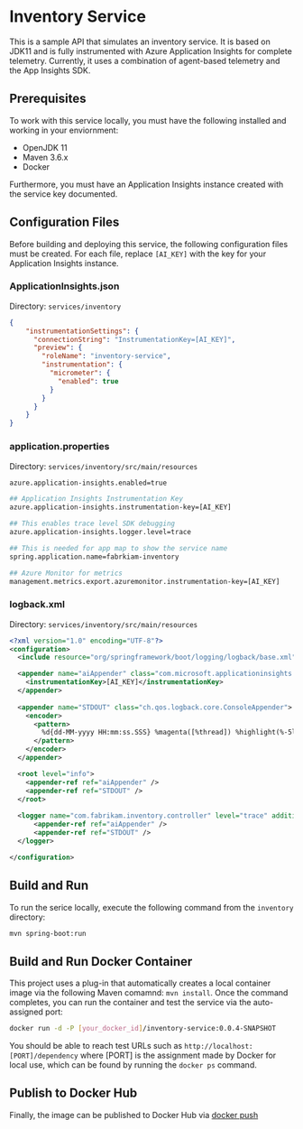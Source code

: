 # Inventory Service

This is a sample API that simulates an inventory service. It is based on JDK11 and is fully instrumented with Azure Application Insights for complete telemetry. Currently, it uses a combination of agent-based telemetry and the App Insights SDK.

## Prerequisites

To work with this service locally, you must have the following installed and working in your enviornment:

* OpenJDK 11
* Maven 3.6.x
* Docker

Furthermore, you must have an Application Insights instance created with the service key documented.

## Configuration Files

Before building and deploying this service, the following configuration files must be created. For each file, replace `[AI_KEY]` with the key for your Application Insights instance.

### ApplicationInsights.json

Directory: `services/inventory`

```json
{
    "instrumentationSettings": {
      "connectionString": "InstrumentationKey=[AI_KEY]",
      "preview": {
        "roleName": "inventory-service",
        "instrumentation": {
          "micrometer": {
            "enabled": true
          }
        }
      }
    }
}
```

### application.properties

Directory: `services/inventory/src/main/resources`

```bash
azure.application-insights.enabled=true

## Application Insights Instrumentation Key
azure.application-insights.instrumentation-key=[AI_KEY]

## This enables trace level SDK debugging
azure.application-insights.logger.level=trace

## This is needed for app map to show the service name
spring.application.name=fabrkiam-inventory

## Azure Monitor for metrics
management.metrics.export.azuremonitor.instrumentation-key=[AI_KEY]
```

### logback.xml

Directory: `services/inventory/src/main/resources`

```xml
<?xml version="1.0" encoding="UTF-8"?>
<configuration>
  <include resource="org/springframework/boot/logging/logback/base.xml"/>

  <appender name="aiAppender" class="com.microsoft.applicationinsights.logback.ApplicationInsightsAppender">
    <instrumentationKey>[AI_KEY]</instrumentationKey>
  </appender>
  
  <appender name="STDOUT" class="ch.qos.logback.core.ConsoleAppender">
    <encoder>
      <pattern>
        %d{dd-MM-yyyy HH:mm:ss.SSS} %magenta([%thread]) %highlight(%-5level) %logger{36}.%M - %msg%n
      </pattern>
    </encoder>
  </appender>

  <root level="info">
    <appender-ref ref="aiAppender" />
    <appender-ref ref="STDOUT" />
  </root>
  
  <logger name="com.fabrikam.inventory.controller" level="trace" additivity="false">
      <appender-ref ref="aiAppender" />
      <appender-ref ref="STDOUT" />
  </logger>

</configuration>
```

## Build and Run

To run the serice locally, execute the following command from the `inventory` directory:

```bash
mvn spring-boot:run
```

## Build and Run Docker Container

This project uses a plug-in that automatically creates a local container image via the following Maven comamnd: `mvn install`. Once the command completes, you can run the container and test the service via the auto-assigned port:

```bash
docker run -d -P [your_docker_id]/inventory-service:0.0.4-SNAPSHOT
```

You should be able to reach test URLs such as `http://localhost:[PORT]/dependency` where [PORT] is the assignment made by Docker for local use, which can be found by running the `docker ps` command.

## Publish to Docker Hub

Finally, the image can be published to Docker Hub via [docker push](https://docs.docker.com/engine/reference/commandline/push/)
